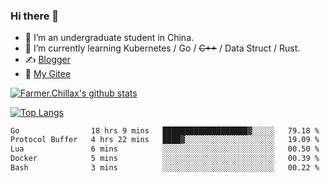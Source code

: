 ### Hi there 👋

- 🔭 I’m an undergraduate student in China.
- 🌱 I’m currently learning Kubernetes / Go / ~~C++~~ / Data Struct / Rust.
- ✍️ [Blogger](https://blog.farmer233.top)
- 🤔 [My Gitee](https://gitee.com/Farmer-chong)


[![Farmer.Chillax's github stats](https://github-readme-stats.vercel.app/api?username=FarmerChillax)](https://github.com/anuraghazra/github-readme-stats)

[![Top Langs](https://github-readme-stats.vercel.app/api/top-langs/?username=FarmerChillax&layout=compact&hide=html,css,javascript)](https://github.com/anuraghazra/github-readme-stats)

<p>
  <a href="https://wakatime.com/@Farmer">
        <!--START_SECTION:waka-->

```txt
Go                18 hrs 9 mins   ███████████████████▓░░░░░   79.18 %
Protocol Buffer   4 hrs 22 mins   ████▓░░░░░░░░░░░░░░░░░░░░   19.09 %
Lua               6 mins          ░░░░░░░░░░░░░░░░░░░░░░░░░   00.50 %
Docker            5 mins          ░░░░░░░░░░░░░░░░░░░░░░░░░   00.39 %
Bash              3 mins          ░░░░░░░░░░░░░░░░░░░░░░░░░   00.22 %
```

<!--END_SECTION:waka-->
  </a>
</p>

<!--
**Farmer-chong/Farmer-chong** is a ✨ _special_ ✨ repository because its `README.md` (this file) appears on your GitHub profile.

Here are some ideas to get you started:

- 🔭 I’m currently working on ...
- 🌱 I’m currently learning ...
- 👯 I’m looking to collaborate on ...
- 🤔 I’m looking for help with ...
- 💬 Ask me about ...
- 📫 How to reach me: ...
- 😄 Pronouns: ...
- ⚡ Fun fact: ...
-->
